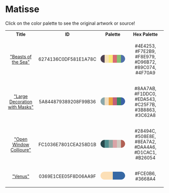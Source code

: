 
<!DOCTYPE html>
<html><body>
<h1>Matisse</h1>
<p>Click on the color palette to see the original artwork or source!</p>
<table style="width:100%">
<tr><th style="text-align: center; vertical-align: middle;">Title</th><th style="text-align: center; vertical-align: middle;">ID</th><th style="text-align: center; vertical-align: middle;">Palette</th><th style="text-align: center; vertical-align: middle;">Hex Palette</th></tr>
<tr><td style="text-align: center; vertical-align: middle;"><a href=https://www.nga.gov/collection/art-object-page.53815.html style="font-size:14px">"Beasts of the Sea"</a></td> <td style="text-align: center; vertical-align: middle;"><p style="font-size:14px">6274136C0DF581E1A78C</p></td> <td style="text-align: center; vertical-align: middle;"><a href=https://www.nga.gov/collection/art-object-page.53815.html style="font-size:14px"><img style="border-radius: 14px;" src="../media/swatches/6274136C0DF581E1A78C.png" height="25"></a></td> <td style="text-align: center; vertical-align: middle;"><p style="font-size:14px">#4E4253, #F7E2B9, #F8E979, #D96B72, #89C074, #4F70A9</p></td></tr>
<tr><td style="text-align: center; vertical-align: middle;"><a href=https://www.nga.gov/collection/art-object-page.53814.html style="font-size:14px">"Large Decoration with Masks"</a></td> <td style="text-align: center; vertical-align: middle;"><p style="font-size:14px">5A844879389208F99B36</p></td> <td style="text-align: center; vertical-align: middle;"><a href=https://www.nga.gov/collection/art-object-page.53814.html style="font-size:14px"><img style="border-radius: 14px;" src="../media/swatches/5A844879389208F99B36.png" height="25"></a></td> <td style="text-align: center; vertical-align: middle;"><p style="font-size:14px">#8AA7AB, #F1DDC0, #EDA543, #C25F7B, #3B8863, #3C62A8</p></td></tr>
<tr><td style="text-align: center; vertical-align: middle;"><a href=https://www.nga.gov/collection/art-object-page.106384.html style="font-size:14px">"Open Window Collioure"</a></td> <td style="text-align: center; vertical-align: middle;"><p style="font-size:14px">FC1036E7801CEA258D1B</p></td> <td style="text-align: center; vertical-align: middle;"><a href=https://www.nga.gov/collection/art-object-page.106384.html style="font-size:14px"><img style="border-radius: 14px;" src="../media/swatches/FC1036E7801CEA258D1B.png" height="25"></a></td> <td style="text-align: center; vertical-align: middle;"><p style="font-size:14px">#28494C, #508E8E, #8EA7A2, #DAA4A6, #D1CAC1, #B26054</p></td></tr>
<tr><td style="text-align: center; vertical-align: middle;"><a href=https://www.nga.gov/collection/art-object-page.53816.html style="font-size:14px">"Venus"</a></td> <td style="text-align: center; vertical-align: middle;"><p style="font-size:14px">0369E1CEE05F8D06AA9F</p></td> <td style="text-align: center; vertical-align: middle;"><a href=https://www.nga.gov/collection/art-object-page.53816.html style="font-size:14px"><img style="border-radius: 14px;" src="../media/swatches/0369E1CEE05F8D06AA9F.png" height="25"></a></td> <td style="text-align: center; vertical-align: middle;"><p style="font-size:14px">#FCE0B6, #3668A4</p></td></tr>
</table>
</body></html>
